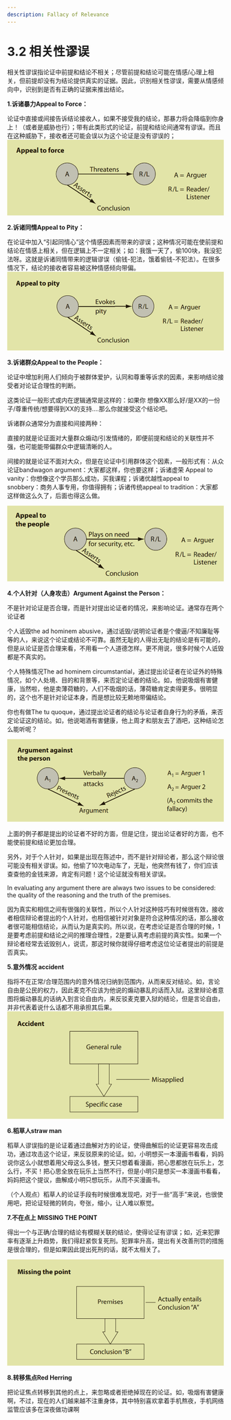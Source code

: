 ```yaml
---
description: Fallacy of Relevance
---
```


# 3.2 相关性谬误

相关性谬误指论证中前提和结论不相关；尽管前提和结论可能在情感/心理上相关，但前提却没有为结论提供真实的证据。因此，识别相关性谬误，需要从情感倾向中，识别到是否有正确的证据来推出结论。

**1.诉诸暴力Appeal to Force：**

论证中直接或间接告诉结论接收人，如果不接受我的结论，那暴力将会降临到你身上！（或者是威胁也行）；带有此类形式的论证，前提和结论间通常有谬误。而且在这种威胁下，接收者还可能会误以为这个论证是没有谬误的；![](<../.gitbook/assets/image (9) (1).png>)

**2.诉诸同情Appeal to Pity：**

在论证中加入“引起同情心”这个情感因素而带来的谬误；这种情况可能在使前提和结论在情感上相关，但在逻辑上不一定相关；如：我饿一天了，偷100块，我没犯法呀。这就是诉诸同情带来的逻辑谬误（偷钱-犯法，饿着偷钱-不犯法）。在很多情况下，结论的接收者容易被这种情感倾向带偏。![](<../.gitbook/assets/image (1) (1) (2).png>)

**3.诉诸群众Appeal to the People：**

论证中增加利用人们倾向于被群体爱护，认同和尊重等诉求的因素，来影响结论接受者对论证合理性的判断。

这类论证一般形式或内在逻辑通常是这样的：如果你  想像XX那么好/是XX的一份子/尊重传统/想要得到XX的支持....那么你就接受这个结论吧。

诉诸群众通常分为直接和间接两种：

直接的就是论证面对大量群众煽动/引发情绪的，即便前提和结论的关联性并不强，也可能能带偏群众中逻辑清晰的人。

间接的就是论证不面对大众，但是在论证中引用群体这个因素，一般形式有：从众论证bandwagon argument：大家都这样，你也要这样；诉诸虚荣 Appeal to vanity：你想像这个学员那么成功，买我课程；诉诸优越性appeal to snobbery：商务人事专用，你值得拥有；诉诸传统appeal to tradition：大家都这样做这么久了，后面也得这么做。

![](<../.gitbook/assets/image (3) (1).png>)

**4.个人针对（人身攻击）Argument Against the Person：**

不是针对论证是否合理，而是针对提出论证者的情况，来影响论证。通常存在两个论证者

个人诋毁the ad hominem abusive，通过诋毁/说明论证者是个傻逼/不知廉耻等等的人，来说这个论证或结论不可靠。虽然无耻的人得出无耻的结论是有可能的，但是从论证是否合理来看，不用看一个人道德怎样。更不用说，很多时候个人诋毁都是不真实的。

个人特殊情况The ad hominem circumstantial，通过提出论证者在论证外的特殊情况，如个人处境、目的和背景等，来否定论证者的结论。如，他说吸烟有害健康，当然啦，他是卖薄荷糖的，人们不吸烟的话，薄荷糖肯定卖得更多。很明显的，这个也不是针对论证本身，而是想比较无赖地带偏结论。

你也有做The tu quoque，通过提出论证者的结论与论证者自身行为的矛盾，来否定论证这的结论。如，他说喝酒有害健康，他上周才和朋友去了酒吧，这种结论怎么能听呢？

![](<../.gitbook/assets/image (7) (1) (1).png>)

上面的例子都是提出的论证者不好的方面，但是记住，提出论证者好的方面，也不能使前提和结论更加合理。

另外，对于个人针对，如果是出现在陈述中，而不是针对辩论者，那么这个辩论很可能没有相关谬误。如，他偷了10次电动车了，无耻，他突然有钱了，你们应该查查他的金钱来源，肯定有问题！这个论证就没有相关谬误。

In evaluating any argument there are always two issues to be considered: the quality of the reasoning and the truth of the premises.

因为真实和相信之间有很强的关联性，所以个人针对这种技巧有时候很有效，接收者相信辩论者提出的个人针对，也相信被针对对象是符合这种情况的话，那么接收者很可能相信结论，从而认为是真实的。所以说，在考虑论证是否合理的时候，1是要考虑前提和结论之间的推理合理性，2是要认真考虑前提的真实性。如果一个辩论者经常去诋毁别人，说谎，那这时候你就得仔细考虑这位论证者提出的前提是否真实。

**5.意外情况 accident**

指将不在正常/合理范围内的意外情况归纳到范围内，从而来反对结论。如，言论自由是公民的权力，因此麦克不应该为他说的煽动暴乱的话而入狱。这里辩论者意图将煽动暴乱的话纳入到言论自由内，来反驳麦克要入狱的结论，但是言论自由，并非代表着说什么话都不用承担其后果。![](<../.gitbook/assets/image (4) (1).png>)

**6.稻草人straw man**

稻草人谬误指的是论证着通过曲解对方的论证，使得曲解后的论证更容易攻击成功，通过攻击这个论证，来反驳原来的论证。如，小明想买一本漫画书看看，妈妈说你这么小就想着用父母这么多钱，整天只想着看漫画，把心思都放在玩乐上，怎么行，不买！把心思全放在玩乐上当然不行，但是小明只是想买一本漫画书看看，妈妈把这个提议，曲解成小明只想玩乐，从而不买漫画书。

（个人观点）稻草人的论证手段有时候很难发现吧，对于一些“高手”来说，也很使用吧，把论证轻微的转向，夸张，缩小，让人难以察觉。

**7.不在点上 MISSING THE POINT**

得出一个与正确/合理的结论有模糊关联的结论，使得论证有谬误；如，近来犯罪率有逐渐上升趋势，我们得赶紧恢复死刑。犯罪率升高，提出有关改善刑罚的措施是很合理的，但是如果因此提出死刑的话，就不太相关了。

![](<../.gitbook/assets/image (6) (1) (1).png>)

**8.转移焦点Red Herring**

把论证焦点转移到其他的点上，来忽略或者拒绝掉现在的论证。如，吸烟有害健康啊，不过，现在的人们越来越不注重身体，其中特别喜欢拿着手机熬夜，手机网络监管应该多在深夜做功课啊











